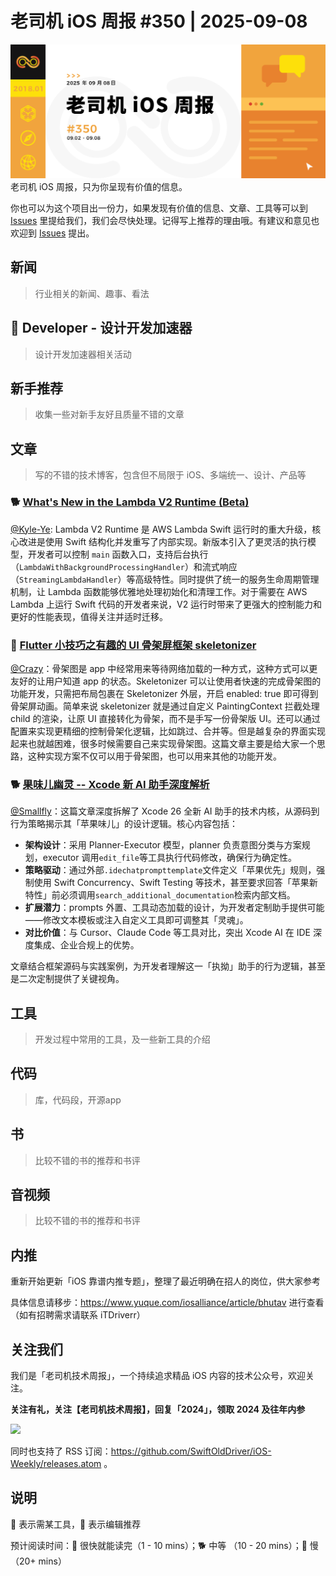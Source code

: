 # 老司机 iOS 周报 #350 | 2025-09-08

![ios-weekly](https://github.com/SwiftOldDriver/iOS-Weekly/blob/master/assets/weekly-header/350.jpg?raw=true)
老司机 iOS 周报，只为你呈现有价值的信息。

你也可以为这个项目出一份力，如果发现有价值的信息、文章、工具等可以到 [Issues](https://github.com/SwiftOldDriver/iOS-Weekly/issues) 里提给我们，我们会尽快处理。记得写上推荐的理由哦。有建议和意见也欢迎到 [Issues](https://github.com/SwiftOldDriver/iOS-Weekly/issues) 提出。

## 新闻

> 行业相关的新闻、趣事、看法

##  Developer - 设计开发加速器

> 设计开发加速器相关活动

## 新手推荐

> 收集一些对新手友好且质量不错的文章

## 文章

> 写的不错的技术博客，包含但不局限于 iOS、多端统一、设计、产品等

### 🐕 [What's New in the Lambda V2 Runtime (Beta)](https://swifttoolkit.dev/posts/lambda-v2)

[@Kyle-Ye](https://github.com/Kyle-Ye): Lambda V2 Runtime 是 AWS Lambda Swift 运行时的重大升级，核心改进是使用 Swift 结构化并发重写了内部实现。新版本引入了更灵活的执行模型，开发者可以控制 `main` 函数入口，支持后台执行（`LambdaWithBackgroundProcessingHandler`）和流式响应（`StreamingLambdaHandler`）等高级特性。同时提供了统一的服务生命周期管理机制，让 Lambda 函数能够优雅地处理初始化和清理工作。对于需要在 AWS Lambda 上运行 Swift 代码的开发者来说，V2 运行时带来了更强大的控制能力和更好的性能表现，值得关注并适时迁移。

### 🐎 [Flutter 小技巧之有趣的 UI 骨架屏框架 skeletonizer](https://mp.weixin.qq.com/s/ceDt69ue5aV4wGwaGIKmAQ)

[@Crazy](https://github.com/jiyan135960)：骨架图是 app 中经常用来等待网络加载的一种方式，这种方式可以更友好的让用户知道 app 的状态。Skeletonizer 可以让使用者快速的完成骨架图的功能开发，只需把布局包裹在 Skeletonizer 外层，开启 enabled: true 即可得到骨架屏动画。简单来说 skeletonizer 就是通过自定义 PaintingContext 拦截处理 child 的渲染，让原 UI 直接转化为骨架，而不是手写一份骨架版 UI。还可以通过配置来实现更精细的控制骨架化逻辑，比如跳过、合并等。但是越复杂的界面实现起来也就越困难，很多时候需要自己来实现骨架图。这篇文章主要是给大家一个思路，这种实现方案不仅可以用于骨架图，也可以用来其他的功能开发。

### 🐕 [果味儿幽灵 -- Xcode 新 AI 助手深度解析](https://mp.weixin.qq.com/s/TzM7MpYCSDrkUuT9eiSFrw)
[@Smallfly](https://github.com/iostalks)：这篇文章深度拆解了 Xcode 26 全新 AI 助手的技术内核，从源码到行为策略揭示其「苹果味儿」的设计逻辑。核心内容包括：

- **架构设计**：采用 Planner-Executor 模型，planner 负责意图分类与方案规划，executor 调用`edit_file`等工具执行代码修改，确保行为确定性。
- **策略驱动**：通过外部`.idechatprompttemplate`文件定义「苹果优先」规则，强制使用 Swift Concurrency、Swift Testing 等技术，甚至要求回答「苹果新特性」前必须调用`search_additional_documentation`检索内部文档。
- **扩展潜力**：prompts 外置、工具动态加载的设计，为开发者定制助手提供可能——修改文本模板或注入自定义工具即可调整其「灵魂」。
- **对比价值**：与 Cursor、Claude Code 等工具对比，突出 Xcode AI 在 IDE 深度集成、企业合规上的优势。

文章结合框架源码与实践案例，为开发者理解这一「执拗」助手的行为逻辑，甚至是二次定制提供了关键视角。



## 工具

> 开发过程中常用的工具，及一些新工具的介绍

## 代码

> 库，代码段，开源app

## 书

> 比较不错的书的推荐和书评

## 音视频

> 比较不错的书的推荐和书评

## 内推

重新开始更新「iOS 靠谱内推专题」，整理了最近明确在招人的岗位，供大家参考

具体信息请移步：https://www.yuque.com/iosalliance/article/bhutav 进行查看（如有招聘需求请联系 iTDriverr）

## 关注我们

我们是「老司机技术周报」，一个持续追求精品 iOS 内容的技术公众号，欢迎关注。

**关注有礼，关注【老司机技术周报】，回复「2024」，领取 2024 及往年内参**

![](https://github.com/SwiftOldDriver/iOS-Weekly/blob/master/assets/qrcode_for_wechat.jpg?raw=true)

同时也支持了 RSS 订阅：https://github.com/SwiftOldDriver/iOS-Weekly/releases.atom 。

## 说明

🚧 表示需某工具，🌟 表示编辑推荐

预计阅读时间：🐎 很快就能读完（1 - 10 mins）；🐕 中等 （10 - 20 mins）；🐢 慢（20+ mins）
